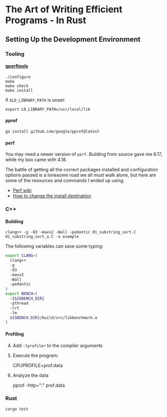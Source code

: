 The Art of Writing Efficient Programs - In Rust
========================================

Setting Up the Development Environment
----------------------------------------
### Tooling
#### [gperftools](https://github.com/gperftools/gperftools/releases)

    ./configure
    make
    make check
    make install


If `$LD_LIBRARY_PATH` is unset:

    export LD_LIBRARY_PATH=/usr/local/lib

#### pprof

    go install github.com/google/pprof@latest

#### perf
You may need a newer version of `perf`. Building from source gave me 6.17, while my box came with 4.18.

The battle of getting all the correct packages installed and configuration options passed is a lonesome road we all must walk alone,
but here are some of the resources and commands I ended up using.

* [Perf wiki](https://perf.wiki.kernel.org/index.php/Perf_tools_support_for_Intel%C2%AE_Processor_Trace#Downloading_and_building_the_latest_perf_tools)
* [How to change the install destination](https://stackoverflow.com/a/72922164)

### C++
#### Building

    clang++ -g -O3 -mavx2 -Wall -pedantic 01_substring_sort.C 01_substring_sort_a.C -o example

The following variables can save some typing:
```bash
export CLANG=(
  clang++
  -g
  -O3
  -mavx2
  -Wall
  -pedantic
)
export BENCH=(
  -I${GBENCH_DIR}
  -pthread
  -lrt
  -lm
  ${GBENCH_DIR}/build/src/libbenchmark.a
)
```

#### Profiling
4. Add `-lprofiler` to the compiler arguments
5. Execute the program:

    CPUPROFILE=prof.data <program>
6. Analyze the data

    pprof -http=":" <program> prof.data

### Rust

    cargo test
